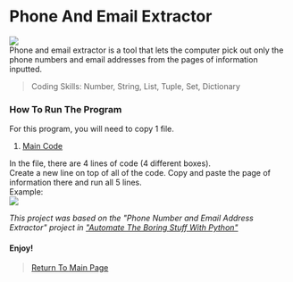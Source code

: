 # Phone And Email Extractor
<img src="http://www.telego.com/Phone-call-vs-Email.jpg"><br>
Phone and email extractor is a tool that lets the computer pick out only the phone numbers and email addresses from the pages of information inputted.<br>

> Coding Skills: Number, String, List, Tuple, Set, Dictionary<br>

### How To Run The Program
For this program, you will need to copy 1 file.<br>
   1. <a href="https://github.com/Theresiap/Personal-Project/blob/master/PhoneAndEmail/PhoneAndEmail.md">Main Code</a>

In the file, there are 4 lines of code (4 different boxes).<br>
Create a new line on top of all of the code. Copy and paste the page of information there and run all 5 lines.<br>
Example:<br>
![](PhoneAndEmail.gif)

<i>This project was based on the "Phone Number and Email Address Extractor" project in <a href="https://automatetheboringstuff.com/">"Automate The Boring Stuff With Python"</a></i>

#### Enjoy!
>  <a href="https://theresiap.github.io/Personal-Project/">Return To Main Page</a>
